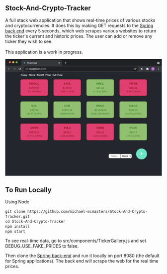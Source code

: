 ## Stock-And-Crypto-Tracker

A full stack web application that shows real-time prices of various stocks and cryptocurrencies. It does this by making GET requests to the [Spring back end](https://github.com/michael-mcmasters/Stock-And-Crypto-Backend-WebScraper) every 5 seconds, which web scrapes various websites to return the ticker's current and historic prices. The user can add or remove any ticker they wish to see.
<br>
<br>
This application is a work in progress.
<br>

<img src="/public/frontpage.png" />

## To Run Locally
Using Node
```
git clone https://github.com/michael-mcmasters/Stock-And-Crypto-Tracker.git
cd Stock-And-Crypto-Tracker
npm install
npm start
```

To see real-time data, go to src/components/TickerGallery.js and set DEBUG_USE_FAKE_PRICES to false.

Then clone the [Spring back-end](https://github.com/michael-mcmasters/Stock-And-Crypto-Backend-WebScraper) and run it locally on port 8080 (the default for Spring applications). The back end will scrape the web for the real time prices.
